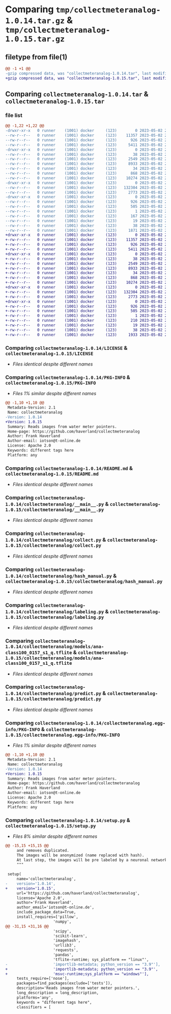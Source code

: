 # Comparing `tmp/collectmeteranalog-1.0.14.tar.gz` & `tmp/collectmeteranalog-1.0.15.tar.gz`

## filetype from file(1)

```diff
@@ -1 +1 @@
-gzip compressed data, was "collectmeteranalog-1.0.14.tar", last modified: Tue May  2 21:57:19 2023, max compression
+gzip compressed data, was "collectmeteranalog-1.0.15.tar", last modified: Tue May  2 22:14:22 2023, max compression
```

## Comparing `collectmeteranalog-1.0.14.tar` & `collectmeteranalog-1.0.15.tar`

### file list

```diff
@@ -1,22 +1,22 @@
-drwxr-xr-x   0 runner    (1001) docker     (123)        0 2023-05-02 21:57:19.895984 collectmeteranalog-1.0.14/
--rw-r--r--   0 runner    (1001) docker     (123)    11357 2023-05-02 21:57:03.000000 collectmeteranalog-1.0.14/LICENSE
--rw-r--r--   0 runner    (1001) docker     (123)      926 2023-05-02 21:57:19.895984 collectmeteranalog-1.0.14/PKG-INFO
--rw-r--r--   0 runner    (1001) docker     (123)     5411 2023-05-02 21:57:03.000000 collectmeteranalog-1.0.14/README.md
-drwxr-xr-x   0 runner    (1001) docker     (123)        0 2023-05-02 21:57:19.895984 collectmeteranalog-1.0.14/collectmeteranalog/
--rw-r--r--   0 runner    (1001) docker     (123)       38 2023-05-02 21:57:03.000000 collectmeteranalog-1.0.14/collectmeteranalog/__init__.py
--rw-r--r--   0 runner    (1001) docker     (123)     2549 2023-05-02 21:57:03.000000 collectmeteranalog-1.0.14/collectmeteranalog/__main__.py
--rw-r--r--   0 runner    (1001) docker     (123)     8933 2023-05-02 21:57:03.000000 collectmeteranalog-1.0.14/collectmeteranalog/collect.py
--rw-r--r--   0 runner    (1001) docker     (123)       34 2023-05-02 21:57:03.000000 collectmeteranalog-1.0.14/collectmeteranalog/glob.py
--rw-r--r--   0 runner    (1001) docker     (123)      868 2023-05-02 21:57:03.000000 collectmeteranalog-1.0.14/collectmeteranalog/hash_manual.py
--rw-r--r--   0 runner    (1001) docker     (123)    10274 2023-05-02 21:57:03.000000 collectmeteranalog-1.0.14/collectmeteranalog/labeling.py
-drwxr-xr-x   0 runner    (1001) docker     (123)        0 2023-05-02 21:57:19.895984 collectmeteranalog-1.0.14/collectmeteranalog/models/
--rw-r--r--   0 runner    (1001) docker     (123)   132304 2023-05-02 21:57:03.000000 collectmeteranalog-1.0.14/collectmeteranalog/models/ana-class100_0157_s1_q.tflite
--rw-r--r--   0 runner    (1001) docker     (123)     2773 2023-05-02 21:57:03.000000 collectmeteranalog-1.0.14/collectmeteranalog/predict.py
-drwxr-xr-x   0 runner    (1001) docker     (123)        0 2023-05-02 21:57:19.895984 collectmeteranalog-1.0.14/collectmeteranalog.egg-info/
--rw-r--r--   0 runner    (1001) docker     (123)      926 2023-05-02 21:57:19.000000 collectmeteranalog-1.0.14/collectmeteranalog.egg-info/PKG-INFO
--rw-r--r--   0 runner    (1001) docker     (123)      505 2023-05-02 21:57:19.000000 collectmeteranalog-1.0.14/collectmeteranalog.egg-info/SOURCES.txt
--rw-r--r--   0 runner    (1001) docker     (123)        1 2023-05-02 21:57:19.000000 collectmeteranalog-1.0.14/collectmeteranalog.egg-info/dependency_links.txt
--rw-r--r--   0 runner    (1001) docker     (123)      167 2023-05-02 21:57:19.000000 collectmeteranalog-1.0.14/collectmeteranalog.egg-info/requires.txt
--rw-r--r--   0 runner    (1001) docker     (123)       19 2023-05-02 21:57:19.000000 collectmeteranalog-1.0.14/collectmeteranalog.egg-info/top_level.txt
--rw-r--r--   0 runner    (1001) docker     (123)       38 2023-05-02 21:57:19.895984 collectmeteranalog-1.0.14/setup.cfg
--rw-r--r--   0 runner    (1001) docker     (123)     1871 2023-05-02 21:57:03.000000 collectmeteranalog-1.0.14/setup.py
+drwxr-xr-x   0 runner    (1001) docker     (123)        0 2023-05-02 22:14:22.666493 collectmeteranalog-1.0.15/
+-rw-r--r--   0 runner    (1001) docker     (123)    11357 2023-05-02 22:14:06.000000 collectmeteranalog-1.0.15/LICENSE
+-rw-r--r--   0 runner    (1001) docker     (123)      926 2023-05-02 22:14:22.666493 collectmeteranalog-1.0.15/PKG-INFO
+-rw-r--r--   0 runner    (1001) docker     (123)     5411 2023-05-02 22:14:06.000000 collectmeteranalog-1.0.15/README.md
+drwxr-xr-x   0 runner    (1001) docker     (123)        0 2023-05-02 22:14:22.666493 collectmeteranalog-1.0.15/collectmeteranalog/
+-rw-r--r--   0 runner    (1001) docker     (123)       38 2023-05-02 22:14:06.000000 collectmeteranalog-1.0.15/collectmeteranalog/__init__.py
+-rw-r--r--   0 runner    (1001) docker     (123)     2549 2023-05-02 22:14:06.000000 collectmeteranalog-1.0.15/collectmeteranalog/__main__.py
+-rw-r--r--   0 runner    (1001) docker     (123)     8933 2023-05-02 22:14:06.000000 collectmeteranalog-1.0.15/collectmeteranalog/collect.py
+-rw-r--r--   0 runner    (1001) docker     (123)       34 2023-05-02 22:14:06.000000 collectmeteranalog-1.0.15/collectmeteranalog/glob.py
+-rw-r--r--   0 runner    (1001) docker     (123)      868 2023-05-02 22:14:06.000000 collectmeteranalog-1.0.15/collectmeteranalog/hash_manual.py
+-rw-r--r--   0 runner    (1001) docker     (123)    10274 2023-05-02 22:14:06.000000 collectmeteranalog-1.0.15/collectmeteranalog/labeling.py
+drwxr-xr-x   0 runner    (1001) docker     (123)        0 2023-05-02 22:14:22.666493 collectmeteranalog-1.0.15/collectmeteranalog/models/
+-rw-r--r--   0 runner    (1001) docker     (123)   132304 2023-05-02 22:14:06.000000 collectmeteranalog-1.0.15/collectmeteranalog/models/ana-class100_0157_s1_q.tflite
+-rw-r--r--   0 runner    (1001) docker     (123)     2773 2023-05-02 22:14:06.000000 collectmeteranalog-1.0.15/collectmeteranalog/predict.py
+drwxr-xr-x   0 runner    (1001) docker     (123)        0 2023-05-02 22:14:22.666493 collectmeteranalog-1.0.15/collectmeteranalog.egg-info/
+-rw-r--r--   0 runner    (1001) docker     (123)      926 2023-05-02 22:14:22.000000 collectmeteranalog-1.0.15/collectmeteranalog.egg-info/PKG-INFO
+-rw-r--r--   0 runner    (1001) docker     (123)      505 2023-05-02 22:14:22.000000 collectmeteranalog-1.0.15/collectmeteranalog.egg-info/SOURCES.txt
+-rw-r--r--   0 runner    (1001) docker     (123)        1 2023-05-02 22:14:22.000000 collectmeteranalog-1.0.15/collectmeteranalog.egg-info/dependency_links.txt
+-rw-r--r--   0 runner    (1001) docker     (123)      210 2023-05-02 22:14:22.000000 collectmeteranalog-1.0.15/collectmeteranalog.egg-info/requires.txt
+-rw-r--r--   0 runner    (1001) docker     (123)       19 2023-05-02 22:14:22.000000 collectmeteranalog-1.0.15/collectmeteranalog.egg-info/top_level.txt
+-rw-r--r--   0 runner    (1001) docker     (123)       38 2023-05-02 22:14:22.666493 collectmeteranalog-1.0.15/setup.cfg
+-rw-r--r--   0 runner    (1001) docker     (123)     1933 2023-05-02 22:14:06.000000 collectmeteranalog-1.0.15/setup.py
```

### Comparing `collectmeteranalog-1.0.14/LICENSE` & `collectmeteranalog-1.0.15/LICENSE`

 * *Files identical despite different names*

### Comparing `collectmeteranalog-1.0.14/PKG-INFO` & `collectmeteranalog-1.0.15/PKG-INFO`

 * *Files 1% similar despite different names*

```diff
@@ -1,10 +1,10 @@
 Metadata-Version: 2.1
 Name: collectmeteranalog
-Version: 1.0.14
+Version: 1.0.15
 Summary: Reads images from water meter pointers.
 Home-page: https://github.com/haverland/collectmeteranalog
 Author: Frank Haverland
 Author-email: iotson@t-online.de
 License: Apache 2.0
 Keywords: different tags here
 Platform: any
```

### Comparing `collectmeteranalog-1.0.14/README.md` & `collectmeteranalog-1.0.15/README.md`

 * *Files identical despite different names*

### Comparing `collectmeteranalog-1.0.14/collectmeteranalog/__main__.py` & `collectmeteranalog-1.0.15/collectmeteranalog/__main__.py`

 * *Files identical despite different names*

### Comparing `collectmeteranalog-1.0.14/collectmeteranalog/collect.py` & `collectmeteranalog-1.0.15/collectmeteranalog/collect.py`

 * *Files identical despite different names*

### Comparing `collectmeteranalog-1.0.14/collectmeteranalog/hash_manual.py` & `collectmeteranalog-1.0.15/collectmeteranalog/hash_manual.py`

 * *Files identical despite different names*

### Comparing `collectmeteranalog-1.0.14/collectmeteranalog/labeling.py` & `collectmeteranalog-1.0.15/collectmeteranalog/labeling.py`

 * *Files identical despite different names*

### Comparing `collectmeteranalog-1.0.14/collectmeteranalog/models/ana-class100_0157_s1_q.tflite` & `collectmeteranalog-1.0.15/collectmeteranalog/models/ana-class100_0157_s1_q.tflite`

 * *Files identical despite different names*

### Comparing `collectmeteranalog-1.0.14/collectmeteranalog/predict.py` & `collectmeteranalog-1.0.15/collectmeteranalog/predict.py`

 * *Files identical despite different names*

### Comparing `collectmeteranalog-1.0.14/collectmeteranalog.egg-info/PKG-INFO` & `collectmeteranalog-1.0.15/collectmeteranalog.egg-info/PKG-INFO`

 * *Files 1% similar despite different names*

```diff
@@ -1,10 +1,10 @@
 Metadata-Version: 2.1
 Name: collectmeteranalog
-Version: 1.0.14
+Version: 1.0.15
 Summary: Reads images from water meter pointers.
 Home-page: https://github.com/haverland/collectmeteranalog
 Author: Frank Haverland
 Author-email: iotson@t-online.de
 License: Apache 2.0
 Keywords: different tags here
 Platform: any
```

### Comparing `collectmeteranalog-1.0.14/setup.py` & `collectmeteranalog-1.0.15/setup.py`

 * *Files 8% similar despite different names*

```diff
@@ -15,15 +15,15 @@
     and removes duplicated.
     The images will be anonymized (name replaced with hash).
     At last step, the images will be pre labeled by a neuronal network
     """
 
 setup(
     name='collectmeteranalog',
-    version='1.0.14',
+    version='1.0.15',
     url='https://github.com/haverland/collectmeteranalog',
     license='Apache 2.0',
     author='Frank Haverland',
     author_email='iotson@t-online.de',
     include_package_data=True,
     install_requires=['pillow',
                     'numpy',
@@ -31,15 +31,16 @@
                     'scipy',
                     'scikit-learn',
                     'imagehash',
                     'urllib3',
                     'requests',
                     'pandas',
                     'tflite-runtime; sys_platform == "linux"',
-                    'importlib-metadata; python_version == "3.9"'],
+                    'importlib-metadata; python_version == "3.9"',
+                    'msvc-runtime;sys_platform == "windows"'],
     tests_require=['nose'],
     packages=find_packages(exclude=['tests']),
     description='Reads images from water meter pointers.',
     long_description = long_description,
     platforms='any',
     keywords = "different tags here",
     classifiers = [
```

